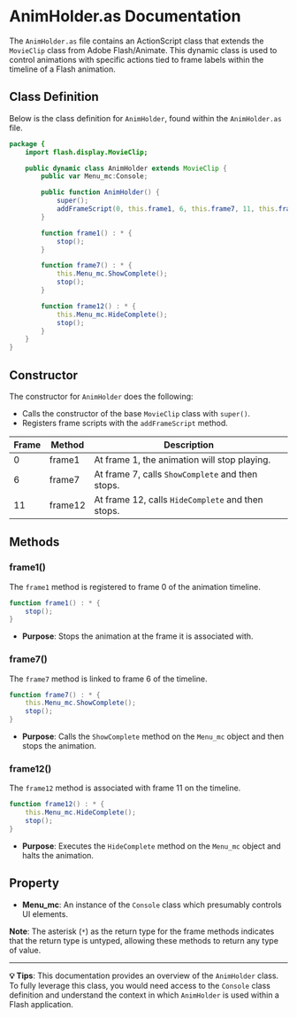 # AnimHolder.as Documentation

The `AnimHolder.as` file contains an ActionScript class that extends the `MovieClip` class from Adobe Flash/Animate.
This dynamic class is used to control animations with specific actions tied to frame labels within the timeline of a Flash animation.

## Class Definition

Below is the class definition for `AnimHolder`, found within the `AnimHolder.as` file.

```actionscript
package {
    import flash.display.MovieClip;

    public dynamic class AnimHolder extends MovieClip {
        public var Menu_mc:Console;

        public function AnimHolder() {
            super();
            addFrameScript(0, this.frame1, 6, this.frame7, 11, this.frame12);
        }

        function frame1() : * {
            stop();
        }

        function frame7() : * {
            this.Menu_mc.ShowComplete();
            stop();
        }

        function frame12() : * {
            this.Menu_mc.HideComplete();
            stop();
        }
    }
}
```

## Constructor

The constructor for `AnimHolder` does the following:

- Calls the constructor of the base `MovieClip` class with `super()`.
- Registers frame scripts with the `addFrameScript` method.

| Frame | Method    | Description                                           |
|-------|-----------|-------------------------------------------------------|
| 0     | frame1    | At frame 1, the animation will stop playing.          |
| 6     | frame7    | At frame 7, calls `ShowComplete` and then stops.      |
| 11    | frame12   | At frame 12, calls `HideComplete` and then stops.     |

## Methods

### frame1()

The `frame1` method is registered to frame 0 of the animation timeline.

```actionscript
function frame1() : * {
    stop();
}
```

- **Purpose**: Stops the animation at the frame it is associated with.

### frame7()

The `frame7` method is linked to frame 6 of the timeline.

```actionscript
function frame7() : * {
    this.Menu_mc.ShowComplete();
    stop();
}
```

- **Purpose**: Calls the `ShowComplete` method on the `Menu_mc` object and then stops the animation.

### frame12()

The `frame12` method is associated with frame 11 on the timeline.

```actionscript
function frame12() : * {
    this.Menu_mc.HideComplete();
    stop();
}
```

- **Purpose**: Executes the `HideComplete` method on the `Menu_mc` object and halts the animation.

## Property

- **Menu_mc**: An instance of the `Console` class which presumably controls UI elements.

**Note**: The asterisk (`*`) as the return type for the frame methods indicates that the return type is untyped, allowing these methods to return any type of value.

---

**💡 Tips**:
This documentation provides an overview of the `AnimHolder` class.
To fully leverage this class, you would need access to the `Console` class definition and understand the context in which `AnimHolder` is used within a Flash application.
